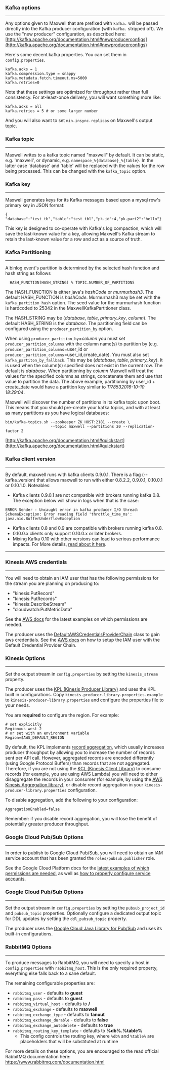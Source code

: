 ### Kafka options
***
Any options given to Maxwell that are prefixed with `kafka.` will be passed directly into the Kafka producer configuration
(with `kafka.` stripped off).  We use the "new producer" configuration, as described here:
[http://kafka.apache.org/documentation.html#newproducerconfigs](http://kafka.apache.org/documentation.html#newproducerconfigs)

Here's some decent kafka properties. You can set them in `config.properties`.

```
kafka.acks = 1
kafka.compression.type = snappy
kafka.metadata.fetch.timeout.ms=5000
kafka.retries=0
```

Note that these settings are optimized for throughput rather than full
consistency.  For at-least-once delivery, you will want something more like:

```
kafka.acks = all
kafka.retries = 5 # or some larger number
```

And you will also want to set `min.insync.replicas` on Maxwell's output topic.


### Kafka topic
***
Maxwell writes to a kafka topic named "maxwell" by default. It can be static,
e.g. 'maxwell', or dynamic, e.g. `namespace_%{database}_%{table}`. In the
latter case 'database' and 'table' will be replaced with the values for the row
being processed. This can be changed with the `kafka_topic` option.

### Kafka key
***
Maxwell generates keys for its Kafka messages based upon a mysql row's primary key in JSON format:

```
{ "database":"test_tb","table":"test_tbl","pk.id":4,"pk.part2":"hello"}
```

This key is designed to co-operate with Kafka's log compaction, which will save the last-known
value for a key, allowing Maxwell's Kafka stream to retain the last-known value for a row and act
as a source of truth.

### Kafka Partitioning
***
A binlog event's partition is determined by the selected hash function and hash string as follows

```
  HASH_FUNCTION(HASH_STRING) % TOPIC.NUMBER_OF_PARTITIONS
```

The HASH_FUNCTION is either java's _hashCode_ or _murmurhash3_. The default
HASH_FUNCTION is _hashCode_. Murmurhash3 may be set with the
`kafka_partition_hash` option. The seed value for the murmurhash function is
hardcoded to 25342 in the MaxwellKafkaPartitioner class.

The HASH_STRING may be (_database_, _table_, _primary_key_, _column_).  The
default HASH_STRING is the _database_. The partitioning field can be configured
using the `producer_partition_by` option.

When using `producer_partition_by`=_column_ you must set
`producer_partition_columns` with the column name(s) to partition by (e.g.
`producer_partition_columns`=user_id or
`producer_partition_columns`=user_id,create_date). You must also set
`kafka_partiton_by_fallback`. This may be (_database_, _table_, _primary_key_).
It is used when the column(s) specified does not exist in the current row. The
default is _database_.  When partitioning by _column_ Maxwell will treat the
values for the specified columns as strings, concatenate them and use that
value to partition the data. The above example, partitioning by user_id +
create_date would have a partition key similar to _1178532016-10-10 18:29:04_.

Maxwell will discover the number of partitions in its kafka topic upon boot.  This means that you should pre-create your kafka topics,
and with at least as many partitions as you have logical databases:

```
bin/kafka-topics.sh --zookeeper ZK_HOST:2181 --create \
                    --topic maxwell --partitions 20 --replication-factor 2
```


[http://kafka.apache.org/documentation.html#quickstart](http://kafka.apache.org/documentation.html#quickstart)


### Kafka client version
***
By default, maxwell runs with kafka clients 0.9.0.1. There is a flag (--kafka_version) that allows maxwell to run with either 0.8.2.2, 0.9.0.1, 0.10.0.1 or 0.10.1.0.
Noteables:
- Kafka clients 0.9.0.1 are not compatible with brokers running kafka 0.8. The exception below will show in logs when that is the case:

```
ERROR Sender - Uncaught error in kafka producer I/O thread:
SchemaException: Error reading field 'throttle_time_ms': java.nio.BufferUnderflowException
```

- Kafka clients 0.8 and 0.9 are compatible with brokers running kafka 0.8.
- 0.10.0.x clients only support 0.10.0.x or later brokers.
- Mixing Kafka 0.10 with other versions can lead to serious performance impacts.
  For More details, [read about it here](http://kafka.apache.org/0100/documentation.html#upgrade_10_performance_impact).

***

### Kinesis AWS credentials
***
You will need to obtain an IAM user that has the following permissions for the stream you are planning on producing to:

- "kinesis:PutRecord"
- "kinesis:PutRecords"
- "kinesis:DescribeStream"
- "cloudwatch:PutMetricData"

See the [AWS docs](http://docs.aws.amazon.com/streams/latest/dev/controlling-access.html#kinesis-using-iam-examples) for the latest examples on which permissions are needed.


The producer uses the [DefaultAWSCredentialsProviderChain](http://docs.aws.amazon.com/AWSJavaSDK/latest/javadoc/com/amazonaws/auth/DefaultAWSCredentialsProviderChain.html) class to gain aws credentials.
See the [AWS docs](http://docs.aws.amazon.com/sdk-for-java/v1/developer-guide/credentials.html) on how to setup the IAM user with the Default Credential Provider Chain.

### Kinesis Options
***
Set the output stream in `config.properties` by setting the `kinesis_stream` property.

The producer uses the [KPL (Kinesis Producer Library)](http://docs.aws.amazon.com/streams/latest/dev/developing-producers-with-kpl.html) and uses the KPL built in configurations.
Copy `kinesis-producer-library.properties.example` to `kinesis-producer-library.properties` and configure the properties file to your needs.

You are **required** to configure the region. For example:

```
# set explicitly
Region=us-west-2
# or set with an environment variable
Region=$AWS_DEFAULT_REGION
```

By default, the KPL implements [record aggregation](http://docs.aws.amazon.com/streams/latest/dev/kinesis-kpl-concepts.html#w2ab1c12b7b7c19c11), which usually increases producer throughput by allowing you to increase the number of records sent per API call. However, aggregated records are encoded differently (using Google Protocol Buffers) than records that are not aggregated. Therefore, if you are not using the [KCL (Kinesis Client Library)](http://docs.aws.amazon.com/streams/latest/dev/developing-consumers-with-kcl.html) to consume records (for example, you are using AWS Lambda) you will need to either disaggregate the records in your consumer (for example, by using the [AWS Kinesis Aggregation library](https://github.com/awslabs/kinesis-aggregation)), or disable record aggregation in your `kinesis-producer-library.properties` configuration.

To disable aggregation, add the following to your configuration:

```
AggregationEnabled=false
```

Remember: if you disable record aggregation, you will lose the benefit of potentially greater producer throughput.

### Google Cloud Pub/Sub Options
***
In order to publish to Google Cloud Pub/Sub, you will need to obtain an IAM service account that has been granted the `roles/pubsub.publisher` role.

See the Google Cloud Platform docs for the [latest examples of which permissions are needed](https://cloud.google.com/pubsub/docs/access_control), as well as [how to properly configure service accounts](https://cloud.google.com/compute/docs/access/create-enable-service-accounts-for-instances).

### Google Cloud Pub/Sub Options
***
Set the output stream in `config.properties` by setting the `pubsub_project_id` and `pubsub_topic` properties. Optionally configure a dedicated output topic
for DDL updates by setting the `ddl_pubsub_topic` property.

The producer uses the [Google Cloud Java Library for Pub/Sub](https://github.com/GoogleCloudPlatform/google-cloud-java/tree/master/google-cloud-pubsub) and uses its built-in configurations.

### RabbitMQ Options
***
To produce messages to RabbitMQ, you will need to specify a host in `config.properties` with `rabbitmq_host`. This is the only required property, everything else falls back to a sane default.

The remaining configurable properties are:
- `rabbitmq_user` - defaults to **guest**
- `rabbitmq_pass` - defaults to **guest**
- `rabbitmq_virtual_host` - defaults to **/**
- `rabbitmq_exchange` - defaults to **maxwell**
- `rabbitmq_exchange_type` - defaults to **fanout**
- `rabbitmq_exchange_durable` - defaults to **false**
- `rabbitmq_exchange_autodelete` - defaults to **true**
- `rabbitmq_routing_key_template` - defaults to **%db%.%table%**
    - This config controls the routing key, where `%db%` and `%table%` are placeholders that will be substituted at runtime

For more details on these options, you are encouraged to the read official RabbitMQ documentation here: https://www.rabbitmq.com/documentation.html
